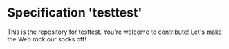 
# Specification 'testtest'

This is the repository for testtest. You're welcome to contribute! Let's make the Web rock our socks
off!
